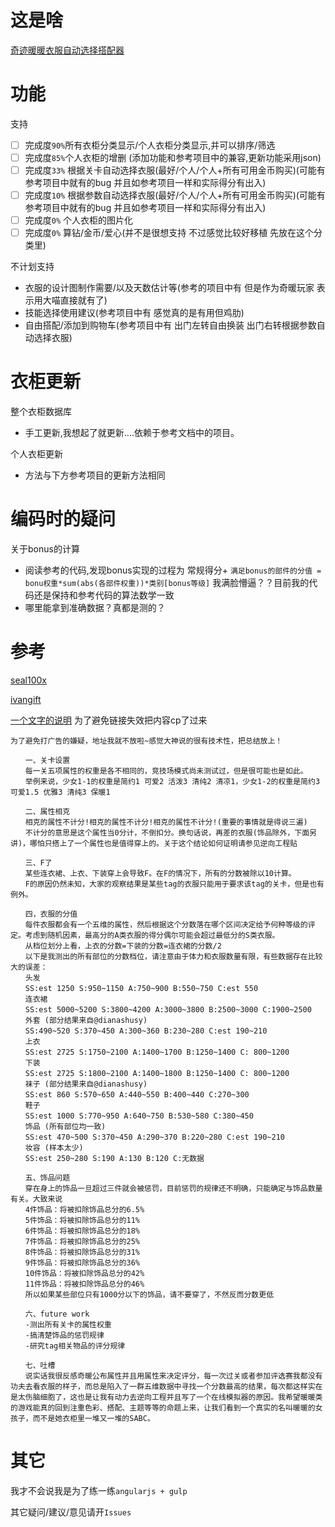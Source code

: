 # 这是啥

[奇迹暖暖衣服自动选择搭配器](http://CroMarmot.github.io/nikkiup2u3/)

# 功能

支持

- [ ] 完成度`90%`所有衣柜分类显示/个人衣柜分类显示,并可以排序/筛选
- [ ] 完成度`85%`个人衣柜的增删 (添加功能和参考项目中的兼容,更新功能采用json)
- [ ] 完成度`33%` 根据关卡自动选择衣服(最好/个人/个人+所有可用金币购买)(可能有参考项目中就有的bug 并且如参考项目一样和实际得分有出入)
- [ ] 完成度`10%` 根据参数自动选择衣服(最好/个人/个人+所有可用金币购买)(可能有参考项目中就有的bug 并且如参考项目一样和实际得分有出入)
- [ ] 完成度`0%` 个人衣柜的图片化
- [ ] 完成度`0%` 算钻/金币/爱心(并不是很想支持 不过感觉比较好移植 先放在这个分类里)

不计划支持
 * 衣服的设计图制作需要/以及天数估计等(参考的项目中有 但是作为奇暖玩家 表示用大喵直接就有了)
 * 技能选择使用建议(参考项目中有 感觉真的是有用但鸡肋)
 * 自由搭配/添加到购物车(参考项目中有 出门左转自由换装 出门右转根据参数自动选择衣服)


# 衣柜更新

整个衣柜数据库
 * 手工更新,我想起了就更新....依赖于参考文档中的项目。

个人衣柜更新
 * 方法与下方参考项目的更新方法相同

# 编码时的疑问

关于bonus的计算
 * 阅读参考的代码,发现bonus实现的过程为 常规得分+  `满足bonus的部件的分值 = bonu权重*sum(abs(各部件权重))*类别[bonus等级]` 我满脸懵逼？？目前我的代码还是保持和参考代码的算法数学一致 
 * 哪里能拿到准确数据？真都是测的？

# 参考

[seal100x](http://seal100x.github.io/nikkiup2u3/)

[ivangift](http://ivangift.github.io/nikkiup2u3/)

[一个文字的说明](http://bbs.xiaopi.com/thread-80198-1-1.html) 为了避免链接失效把内容cp了过来

```
为了避免打广告的嫌疑，地址我就不放啦~感觉大神说的很有技术性，把总结放上！

　　一、关卡设置
　　每一关五项属性的权重是各不相同的，竞技场模式尚未测试过，但是很可能也是如此。
　　举例来说，少女1-1的权重是简约1 可爱2 活泼3 清纯2 清凉1，少女1-2的权重是简约3 可爱1.5 优雅3 清纯3 保暖1

　　二、属性相克
　　相克的属性不计分!相克的属性不计分!相克的属性不计分!(重要的事情就是得说三遍)
　　不计分的意思是这个属性当0分计，不倒扣分。换句话说，再差的衣服(饰品除外，下面另讲)，哪怕只搭上了一个属性也是值得穿上的。关于这个结论如何证明请参见逆向工程贴

　　三、F了
　　某些连衣裙、上衣、下装穿上会导致F。在F的情况下，所有的分数被除以10计算。
　　F的原因仍然未知，大家的观察结果是某些tag的衣服只能用于要求该tag的关卡，但是也有例外。

　　四，衣服的分值
　　每件衣服都会有一个五维的属性，然后根据这个分数落在哪个区间决定给予何种等级的评定。考虑到随机因素，最高分的A类衣服的得分偶尔可能会超过最低分的S类衣服。
　　从档位划分上看，上衣的分数=下装的分数=连衣裙的分数/2
　　以下是我测出的所有部位的分数档位，请注意由于体力和衣服数量有限，有些数据存在比较大的误差：
　　头发
　　SS:est 1250 S:950~1150 A:750~900 B:550~750 C:est 550
　　连衣裙
　　SS:est 5000~5200 S:3800~4200 A:3000~3800 B:2500~3000 C:1900~2500
　　外套 (部分结果来自@dianashusy)
　　SS:490~520 S:370~450 A:300~360 B:230~280 C:est 190~210
　　上衣
　　SS:est 2725 S:1750~2100 A:1400~1700 B:1250~1400 C: 800~1200
　　下装
　　SS:est 2725 S:1800~2100 A:1400~1800 B:1250~1400 C: 800~1200
　　袜子 (部分结果来自@dianashusy)
　　SS:est 860 S:570~650 A:440~550 B:400~440 C:270~300
　　鞋子
　　SS:est 1000 S:770~950 A:640~750 B:530~580 C:380~450
　　饰品 (所有部位均一致)
　　SS:est 470~500 S:370~450 A:290~370 B:220~280 C:est 190~210
　　妆容 (样本太少)
　　SS:est 250~280 S:190 A:130 B:120 C:无数据

　　五、饰品问题
　　穿在身上的饰品一旦超过三件就会被惩罚，目前惩罚的规律还不明确，只能确定与饰品数量有关。大致来说
　　4件饰品：将被扣除饰品总分的6.5%
　　5件饰品：将被扣除饰品总分的11%
　　6件饰品：将被扣除饰品总分的18%
　　7件饰品：将被扣除饰品总分的25%
　　8件饰品：将被扣除饰品总分的31%
　　9件饰品：将被扣除饰品总分的36%
　　10件饰品：将被扣除饰品总分的42%
　　11件饰品：将被扣除饰品总分的46%
　　所以如果某些部位只有1000分以下的饰品，请不要穿了，不然反而分数更低

　　六、future work
　　-测出所有关卡的属性权重
　　-搞清楚饰品的惩罚规律
　　-研究tag相关物品的评分规律

　　七、吐槽
　　说实话我很反感奇暖公布属性并且用属性来决定评分，每一次过关或者参加评选赛我都没有功夫去看衣服的样子，而总是陷入了一群五维数据中寻找一个分数最高的结果，每次都这样实在是太伤脑细胞了，这也是让我有动力去逆向工程并且写了一个在线模拟器的原因。我希望暖暖类的游戏能真的回到注重色彩、搭配、主题等等的命题上来，让我们看到一个真实的名叫暖暖的女孩子，而不是她衣柜里一堆又一堆的SABC。

```

# 其它

我才不会说我是为了练一练`angularjs + gulp`

其它疑问/建议/意见请开`Issues`
